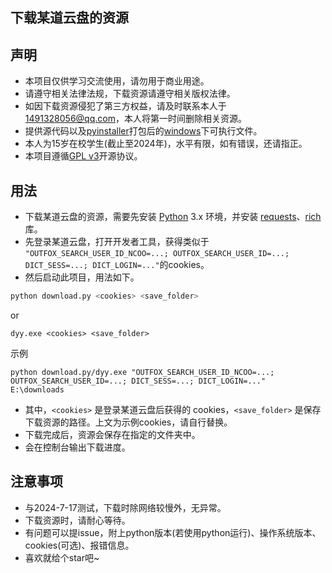 
## 下载某道云盘的资源

## 声明

- 本项目仅供学习交流使用，请勿用于商业用途。
- 请遵守相关法律法规，下载资源请遵守相关版权法律。
- 如因下载资源侵犯了第三方权益，请及时联系本人于 1491328056@qq.com，本人将第一时间删除相关资源。
- 提供源代码以及[pyinstaller](https://github.com/pyinstaller/pyinstaller)打包后的[windows](https://support.microsoft.com/zh-cn/meetwindows11)下可执行文件。
- 本人为15岁在校学生(截止至2024年)，水平有限，如有错误，还请指正。
- 本项目遵循[GPL v3](https://www.gnu.org/licenses/gpl-3.0.en.html)开源协议。


## 用法
- 下载某道云盘的资源，需要先安装 [Python](https://www.python.org/downloads/) 3.x 环境，并安装 [requests](https://requests.readthedocs.io/)、[rich](https://rich.readthedocs.io/)库。
- 先登录某道云盘，打开开发者工具，获得类似于 `"OUTFOX_SEARCH_USER_ID_NCOO=...; OUTFOX_SEARCH_USER_ID=...; DICT_SESS=...; DICT_LOGIN=..."`的cookies。
- 然后启动此项目，用法如下。
```python
python download.py <cookies> <save_folder>
```
or 
```  
dyy.exe <cookies> <save_folder>
```
示例
```
python download.py/dyy.exe "OUTFOX_SEARCH_USER_ID_NCOO=...; OUTFOX_SEARCH_USER_ID=...; DICT_SESS=...; DICT_LOGIN=..."  E:\downloads
```

- 其中，`<cookies>` 是登录某道云盘后获得的 cookies，`<save_folder>` 是保存下载资源的路径。上文为示例cookies，请自行替换。
- 下载完成后，资源会保存在指定的文件夹中。
- 会在控制台输出下载进度。

## 注意事项

- 与2024-7-17测试，下载时除网络较慢外，无异常。
- 下载资源时，请耐心等待。
- 有问题可以提issue，附上python版本(若使用python运行)、操作系统版本、cookies(可选)、报错信息。
- 喜欢就给个star吧~
